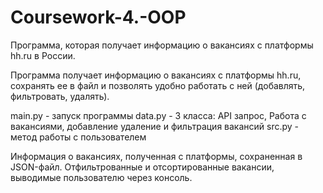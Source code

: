 # Coursework-4.-OOP

Программа, которая получает информацию о вакансиях с платформы hh.ru в России.

Программа получает информацию о вакансиях с платформы hh.ru, сохранять ее в файл и
позволять удобно работать с ней (добавлять, фильтровать, удалять).

main.py - запуск программы
data.py - 3 класса: API запрос, Работа с вакансиями, добавление удаление и фильтрация вакансий
src.py - метод работы с пользователем

Информация о вакансиях, полученная с платформы, сохраненная в JSON-файл.
Отфильтрованные и отсортированные вакансии, выводимые пользователю через консоль.
